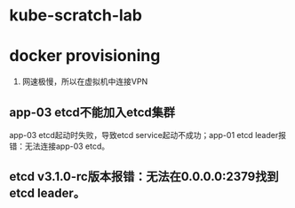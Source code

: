 # kube-scratch-lab
# docker provisioning
1. 网速极慢，所以在虚拟机中连接VPN

## app-03 etcd不能加入etcd集群
app-03 etcd起动时失败，导致etcd service起动不成功；app-01 etcd leader报错：无法连接app-03 etcd。
## etcd v3.1.0-rc版本报错：无法在0.0.0.0:2379找到etcd leader。
